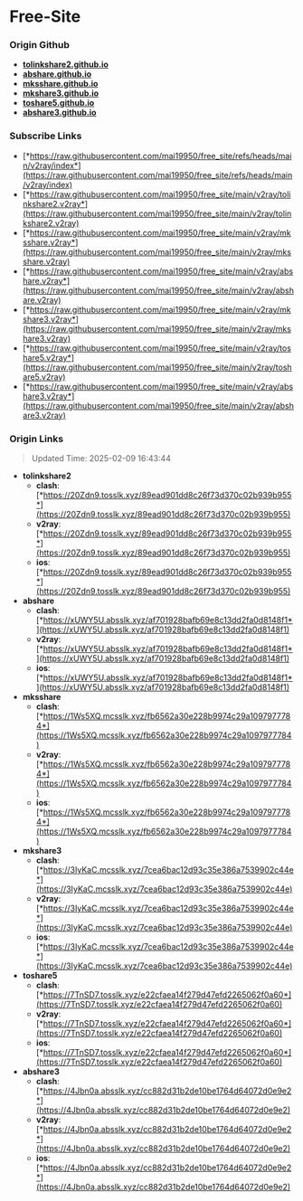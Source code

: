 # Free-Site

### Origin Github

- [**tolinkshare2.github.io**](https://github.com/tolinkshare2/tolinkshare2.github.io)
- [**abshare.github.io**](https://github.com/abshare/abshare.github.io)
- [**mksshare.github.io**](https://github.com/mksshare/mksshare.github.io)
- [**mkshare3.github.io**](https://github.com/mkshare3/mkshare3.github.io)
- [**toshare5.github.io**](https://github.com/toshare5/toshare5.github.io)
- [**abshare3.github.io**](https://github.com/abshare3/abshare3.github.io)

### Subscribe Links

- [*https://raw.githubusercontent.com/mai19950/free_site/refs/heads/main/v2ray/index*](https://raw.githubusercontent.com/mai19950/free_site/refs/heads/main/v2ray/index)
- [*https://raw.githubusercontent.com/mai19950/free_site/main/v2ray/tolinkshare2.v2ray*](https://raw.githubusercontent.com/mai19950/free_site/main/v2ray/tolinkshare2.v2ray)
- [*https://raw.githubusercontent.com/mai19950/free_site/main/v2ray/mksshare.v2ray*](https://raw.githubusercontent.com/mai19950/free_site/main/v2ray/mksshare.v2ray)
- [*https://raw.githubusercontent.com/mai19950/free_site/main/v2ray/abshare.v2ray*](https://raw.githubusercontent.com/mai19950/free_site/main/v2ray/abshare.v2ray)
- [*https://raw.githubusercontent.com/mai19950/free_site/main/v2ray/mkshare3.v2ray*](https://raw.githubusercontent.com/mai19950/free_site/main/v2ray/mkshare3.v2ray)
- [*https://raw.githubusercontent.com/mai19950/free_site/main/v2ray/toshare5.v2ray*](https://raw.githubusercontent.com/mai19950/free_site/main/v2ray/toshare5.v2ray)
- [*https://raw.githubusercontent.com/mai19950/free_site/main/v2ray/abshare3.v2ray*](https://raw.githubusercontent.com/mai19950/free_site/main/v2ray/abshare3.v2ray)

### Origin Links

> Updated Time: 2025-02-09 16:43:44

- **tolinkshare2**
  - **clash**: [*https://20Zdn9.tosslk.xyz/89ead901dd8c26f73d370c02b939b955*](https://20Zdn9.tosslk.xyz/89ead901dd8c26f73d370c02b939b955)
  - **v2ray**: [*https://20Zdn9.tosslk.xyz/89ead901dd8c26f73d370c02b939b955*](https://20Zdn9.tosslk.xyz/89ead901dd8c26f73d370c02b939b955)
  - **ios**: [*https://20Zdn9.tosslk.xyz/89ead901dd8c26f73d370c02b939b955*](https://20Zdn9.tosslk.xyz/89ead901dd8c26f73d370c02b939b955)
- **abshare**
  - **clash**: [*https://xUWY5U.absslk.xyz/af701928bafb69e8c13dd2fa0d8148f1*](https://xUWY5U.absslk.xyz/af701928bafb69e8c13dd2fa0d8148f1)
  - **v2ray**: [*https://xUWY5U.absslk.xyz/af701928bafb69e8c13dd2fa0d8148f1*](https://xUWY5U.absslk.xyz/af701928bafb69e8c13dd2fa0d8148f1)
  - **ios**: [*https://xUWY5U.absslk.xyz/af701928bafb69e8c13dd2fa0d8148f1*](https://xUWY5U.absslk.xyz/af701928bafb69e8c13dd2fa0d8148f1)
- **mksshare**
  - **clash**: [*https://1Ws5XQ.mcsslk.xyz/fb6562a30e228b9974c29a1097977784*](https://1Ws5XQ.mcsslk.xyz/fb6562a30e228b9974c29a1097977784)
  - **v2ray**: [*https://1Ws5XQ.mcsslk.xyz/fb6562a30e228b9974c29a1097977784*](https://1Ws5XQ.mcsslk.xyz/fb6562a30e228b9974c29a1097977784)
  - **ios**: [*https://1Ws5XQ.mcsslk.xyz/fb6562a30e228b9974c29a1097977784*](https://1Ws5XQ.mcsslk.xyz/fb6562a30e228b9974c29a1097977784)
- **mkshare3**
  - **clash**: [*https://3IyKaC.mcsslk.xyz/7cea6bac12d93c35e386a7539902c44e*](https://3IyKaC.mcsslk.xyz/7cea6bac12d93c35e386a7539902c44e)
  - **v2ray**: [*https://3IyKaC.mcsslk.xyz/7cea6bac12d93c35e386a7539902c44e*](https://3IyKaC.mcsslk.xyz/7cea6bac12d93c35e386a7539902c44e)
  - **ios**: [*https://3IyKaC.mcsslk.xyz/7cea6bac12d93c35e386a7539902c44e*](https://3IyKaC.mcsslk.xyz/7cea6bac12d93c35e386a7539902c44e)
- **toshare5**
  - **clash**: [*https://7TnSD7.tosslk.xyz/e22cfaea14f279d47efd2265062f0a60*](https://7TnSD7.tosslk.xyz/e22cfaea14f279d47efd2265062f0a60)
  - **v2ray**: [*https://7TnSD7.tosslk.xyz/e22cfaea14f279d47efd2265062f0a60*](https://7TnSD7.tosslk.xyz/e22cfaea14f279d47efd2265062f0a60)
  - **ios**: [*https://7TnSD7.tosslk.xyz/e22cfaea14f279d47efd2265062f0a60*](https://7TnSD7.tosslk.xyz/e22cfaea14f279d47efd2265062f0a60)
- **abshare3**
  - **clash**: [*https://4Jbn0a.absslk.xyz/cc882d31b2de10be1764d64072d0e9e2*](https://4Jbn0a.absslk.xyz/cc882d31b2de10be1764d64072d0e9e2)
  - **v2ray**: [*https://4Jbn0a.absslk.xyz/cc882d31b2de10be1764d64072d0e9e2*](https://4Jbn0a.absslk.xyz/cc882d31b2de10be1764d64072d0e9e2)
  - **ios**: [*https://4Jbn0a.absslk.xyz/cc882d31b2de10be1764d64072d0e9e2*](https://4Jbn0a.absslk.xyz/cc882d31b2de10be1764d64072d0e9e2)

